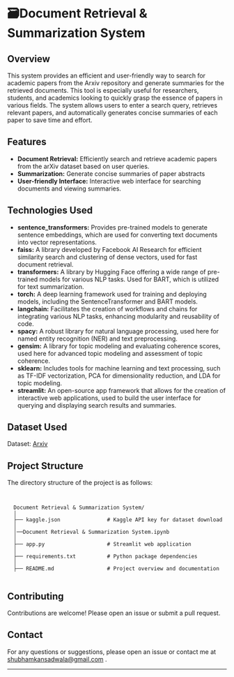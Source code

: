 # 🗃️Document Retrieval & Summarization System

## Overview

This system provides an efficient and user-friendly way to search for academic papers from the Arxiv repository and generate summaries for the retrieved documents. This tool is especially useful for researchers, students, and academics looking to quickly grasp the essence of papers in various fields. The system allows users to enter a search query, retrieves relevant papers, and automatically generates concise summaries of each paper to save time and effort.

## Features

<ul>
  <li><strong>Document Retrieval:</strong>  Efficiently search and retrieve academic papers from the arXiv dataset based on user queries.</li>
  
  <li><strong>Summarization:</strong> Generate concise summaries of paper abstracts</li>
  
  <li><strong>User-friendly Interface:</strong> Interactive web interface for searching documents and viewing summaries.</li>
</ul>

## Technologies Used

<ul>
  <li><strong>sentence_transformers:</strong> Provides pre-trained models to generate sentence embeddings, which are used for converting text documents into vector representations.</li>

  <li><strong>faiss:</strong> A library developed by Facebook AI Research for efficient similarity search and clustering of dense vectors, used for fast document retrieval.</li>
  
  <li><strong>transformers:</strong> A library by Hugging Face offering a wide range of pre-trained models for various NLP tasks. Used for BART, which is utilized for text summarization.</li>

  <li><strong>torch:</strong> A deep learning framework used for training and deploying models, including the SentenceTransformer and BART models.</li>

  <li><strong>langchain:</strong> Facilitates the creation of workflows and chains for integrating various NLP tasks, enhancing modularity and reusability of code.</li>

  <li><strong>spacy:</strong> A robust library for natural language processing, used here for named entity recognition (NER) and text preprocessing.</li>
  
  <li><strong>gensim:</strong> A library for topic modeling and evaluating coherence scores, used here for advanced topic modeling and assessment of topic coherence.</li>
  
  <li><strong>sklearn:</strong> Includes tools for machine learning and text processing, such as TF-IDF vectorization, PCA for dimensionality reduction, and LDA for topic modeling.</li>

  <li><strong>streamlit:</strong> An open-source app framework that allows for the creation of interactive web applications, used to build the user interface for querying and displaying search results and summaries.</li>
</ul>

## Dataset Used 

Dataset: <a href="https://www.kaggle.com/datasets/Cornell-University/arxiv">Arxiv </a>

## Project Structure

<!DOCTYPE html>
<html lang="en">
<head>
    <meta charset="UTF-8">
    <meta name="viewport" content="width=device-width, initial-scale=1.0">
</head>
<body>

<p>The directory structure of the project is as follows:</p>

<pre><code class="bash">

  Document Retrieval & Summarization System/
  │
  ├── kaggle.json               # Kaggle API key for dataset download
  │
  │──Document Retrieval & Summarization System.ipynb
  │
  ├── app.py                    # Streamlit web application
  │
  ├── requirements.txt          # Python package dependencies
  │
  ├── README.md                 # Project overview and documentation
  
</code></pre>

</body>
</html> 

## Contributing
Contributions are welcome! Please open an issue or submit a pull request.


## Contact
For any questions or suggestions, please open an issue or contact me at <a href="mailto:shubhamkansadwala@gmail.com">shubhamkansadwala@gmail.com</a>
.
<hr></hr>
